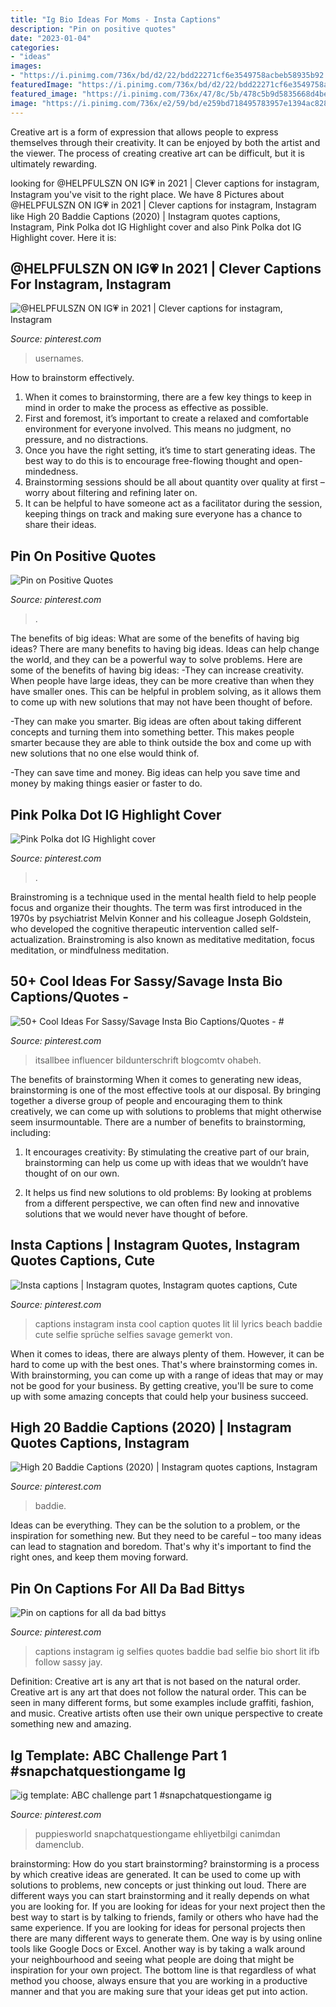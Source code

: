 ```yaml
---
title: "Ig Bio Ideas For Moms - Insta Captions"
description: "Pin on positive quotes"
date: "2023-01-04"
categories:
- "ideas"
images:
- "https://i.pinimg.com/736x/bd/d2/22/bdd22271cf6e3549758acbeb58935b92.jpg"
featuredImage: "https://i.pinimg.com/736x/bd/d2/22/bdd22271cf6e3549758acbeb58935b92.jpg"
featured_image: "https://i.pinimg.com/736x/47/8c/5b/478c5b9d5835668d4be43bc7cdc7f178.jpg"
image: "https://i.pinimg.com/736x/e2/59/bd/e259bd718495783957e1394ac828d25f.jpg"
---
```



Creative art is a form of expression that allows people to express themselves through their creativity. It can be enjoyed by both the artist and the viewer. The process of creating creative art can be difficult, but it is ultimately rewarding.

	

		
looking for @HELPFULSZN ON IG💗 in 2021 | Clever captions for instagram, Instagram you've visit to the right place. We have 8 Pictures about @HELPFULSZN ON IG💗 in 2021 | Clever captions for instagram, Instagram like High 20 Baddie Captions (2020) | Instagram quotes captions, Instagram, Pink Polka dot IG Highlight cover and also Pink Polka dot IG Highlight cover. Here it is:
		
    
## @HELPFULSZN ON IG💗 In 2021 | Clever Captions For Instagram, Instagram

<img loading=lazy src="https://i.pinimg.com/736x/e2/59/bd/e259bd718495783957e1394ac828d25f.jpg" onerror="this.onerror=null;this.src='https://tse1.mm.bing.net/th?id=OIP.gpt7Cl97BH-7iVtOpHgszgHaHa&amp;pid=15.1';" alt="@HELPFULSZN ON IG💗 in 2021 | Clever captions for instagram, Instagram">

_Source: pinterest.com_

>usernames. 

	

How to brainstorm effectively.
1. When it comes to brainstorming, there are a few key things to keep in mind in order to make the process as effective as possible. 
2. First and foremost, it’s important to create a relaxed and comfortable environment for everyone involved. This means no judgment, no pressure, and no distractions. 
3. Once you have the right setting, it’s time to start generating ideas. The best way to do this is to encourage free-flowing thought and open-mindedness. 
4. Brainstorming sessions should be all about quantity over quality at first – worry about filtering and refining later on. 
5. It can be helpful to have someone act as a facilitator during the session, keeping things on track and making sure everyone has a chance to share their ideas. 

    
## Pin On Positive Quotes

<img loading=lazy src="https://i.pinimg.com/736x/50/e6/a9/50e6a9aa6d137b99fedc1012cf6d10d7.jpg" onerror="this.onerror=null;this.src='https://tse3.mm.bing.net/th?id=OIP.R4xbnVg1Zo1L5DvHzcfxeAHaNK&amp;pid=15.1';" alt="Pin on Positive Quotes">

_Source: pinterest.com_

>. 

	

The benefits of big ideas: What are some of the benefits of having big ideas?
There are many benefits to having big ideas. Ideas can help change the world, and they can be a powerful way to solve problems. Here are some of the benefits of having big ideas: 
-They can increase creativity. When people have large ideas, they can be more creative than when they have smaller ones. This can be helpful in problem solving, as it allows them to come up with new solutions that may not have been thought of before. 

-They can make you smarter. Big ideas are often about taking different concepts and turning them into something better. This makes people smarter because they are able to think outside the box and come up with new solutions that no one else would think of. 

-They can save time and money. Big ideas can help you save time and money by making things easier or faster to do.

    
## Pink Polka Dot IG Highlight Cover

<img loading=lazy src="https://i.pinimg.com/736x/fc/49/3f/fc493fa38058b720664e1b026be30c60.jpg" onerror="this.onerror=null;this.src='https://tse1.mm.bing.net/th?id=OIP.ETh5kUQYfBMhNPrhNGLMtQHaNK&amp;pid=15.1';" alt="Pink Polka dot IG Highlight cover">

_Source: pinterest.com_

>. 

	

Brainstroming is a technique used in the mental health field to help people focus and organize their thoughts. The term was first introduced in the 1970s by psychiatrist Melvin Konner and his colleague Joseph Goldstein, who developed the cognitive therapeutic intervention called self-actualization. Brainstroming is also known as meditative meditation, focus meditation, or mindfulness meditation.

    
## 50+ Cool Ideas For Sassy/Savage Insta Bio Captions/Quotes - #

<img loading=lazy src="https://i.pinimg.com/736x/23/b4/90/23b490b75dc5d9011e12b5ebb2484ab3.jpg" onerror="this.onerror=null;this.src='https://tse4.mm.bing.net/th?id=OIP.VeeeQ58nVgREVDyOwrvMqgHaLH&amp;pid=15.1';" alt="50+ Cool Ideas For Sassy/Savage Insta Bio Captions/Quotes - #">

_Source: pinterest.com_

>itsallbee influencer bildunterschrift blogcomtv ohabeh. 

	

The benefits of brainstorming
When it comes to generating new ideas, brainstorming is one of the most effective tools at our disposal. By bringing together a diverse group of people and encouraging them to think creatively, we can come up with solutions to problems that might otherwise seem insurmountable.
There are a number of benefits to brainstorming, including:

1. It encourages creativity: By stimulating the creative part of our brain, brainstorming can help us come up with ideas that we wouldn’t have thought of on our own.

2. It helps us find new solutions to old problems: By looking at problems from a different perspective, we can often find new and innovative solutions that we would never have thought of before.


    
## Insta Captions | Instagram Quotes, Instagram Quotes Captions, Cute

<img loading=lazy src="https://i.pinimg.com/736x/1a/81/c9/1a81c906447808819ca1be962748885e.jpg" onerror="this.onerror=null;this.src='https://tse4.mm.bing.net/th?id=OIP.sKN4w2FERNF6OGiMzXs9zQAAAA&amp;pid=15.1';" alt="Insta captions | Instagram quotes, Instagram quotes captions, Cute">

_Source: pinterest.com_

>captions instagram insta cool caption quotes lit lil lyrics beach baddie cute selfie sprüche selfies savage gemerkt von. 

	

When it comes to ideas, there are always plenty of them. However, it can be hard to come up with the best ones. That's where brainstorming comes in. With brainstorming, you can come up with a range of ideas that may or may not be good for your business. By getting creative, you'll be sure to come up with some amazing concepts that could help your business succeed.

    
## High 20 Baddie Captions (2020) | Instagram Quotes Captions, Instagram

<img loading=lazy src="https://i.pinimg.com/736x/47/8c/5b/478c5b9d5835668d4be43bc7cdc7f178.jpg" onerror="this.onerror=null;this.src='https://tse3.mm.bing.net/th?id=OIP.-3ASVy-nDiJnpZ-mswPT6wHaNK&amp;pid=15.1';" alt="High 20 Baddie Captions (2020) | Instagram quotes captions, Instagram">

_Source: pinterest.com_

>baddie. 

	

Ideas can be everything. They can be the solution to a problem, or the inspiration for something new. But they need to be careful – too many ideas can lead to stagnation and boredom. That's why it's important to find the right ones, and keep them moving forward.

    
## Pin On Captions For All Da Bad Bittys

<img loading=lazy src="https://i.pinimg.com/736x/bd/d2/22/bdd22271cf6e3549758acbeb58935b92.jpg" onerror="this.onerror=null;this.src='https://tse3.mm.bing.net/th?id=OIP.uyF18wrrPyS1qavV3klajQHaNK&amp;pid=15.1';" alt="Pin on captions for all da bad bittys">

_Source: pinterest.com_

>captions instagram ig selfies quotes baddie bad selfie bio short lit ifb follow sassy jay. 

	

Definition: Creative art is any art that is not based on the natural order.
Creative art is any art that does not follow the natural order. This can be seen in many different forms, but some examples include graffiti, fashion, and music. Creative artists often use their own unique perspective to create something new and amazing.

    
## Ig Template: ABC Challenge Part 1 #snapchatquestiongame Ig

<img loading=lazy src="https://i.pinimg.com/736x/3d/c3/c4/3dc3c46f8dd10c9b5d598261b9e555c6.jpg" onerror="this.onerror=null;this.src='https://tse2.mm.bing.net/th?id=OIP.nvatXqqjE6WsWJLp13cGmQHaNK&amp;pid=15.1';" alt="ig template: ABC challenge part 1 #snapchatquestiongame ig">

_Source: pinterest.com_

>puppiesworld snapchatquestiongame ehliyetbilgi canimdan damenclub. 

	

brainstorming: How do you start brainstorming?
brainstorming is a process by which creative ideas are generated. It can be used to come up with solutions to problems, new concepts or just thinking out loud. There are different ways you can start brainstorming and it really depends on what you are looking for. If you are looking for ideas for your next project then the best way to start is by talking to friends, family or others who have had the same experience. If you are looking for ideas for personal projects then there are many different ways to generate them. One way is by using online tools like Google Docs or Excel. Another way is by taking a walk around your neighbourhood and seeing what people are doing that might be inspiration for your own project. The bottom line is that regardless of what method you choose, always ensure that you are working in a productive manner and that you are making sure that your ideas get put into action.

